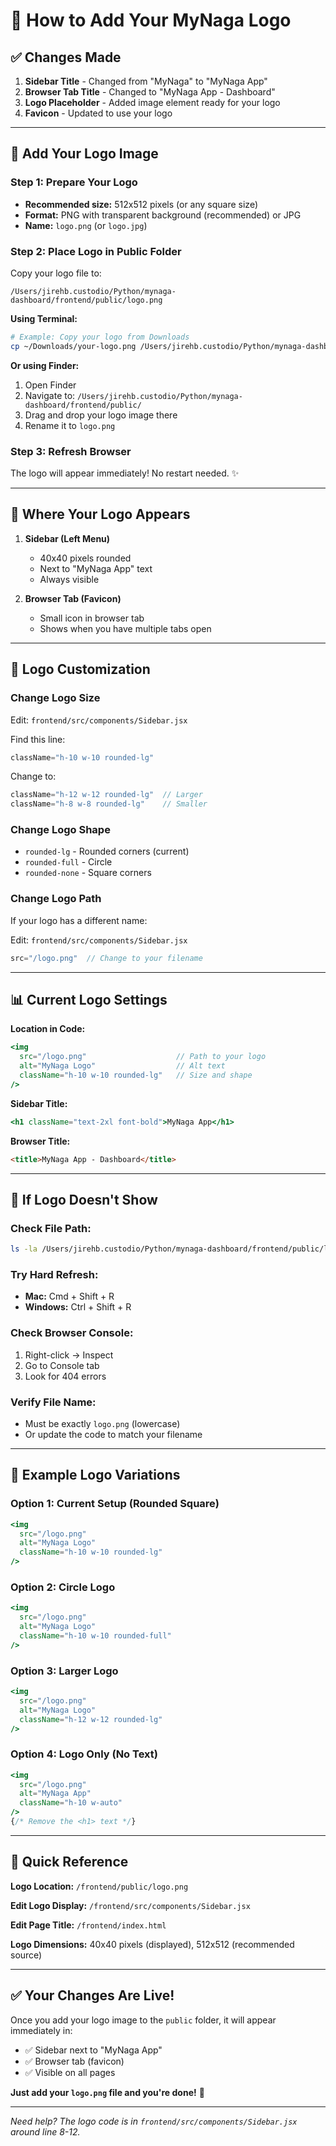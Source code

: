 # 🎨 How to Add Your MyNaga Logo

## ✅ Changes Made

1. **Sidebar Title** - Changed from "MyNaga" to "MyNaga App"
2. **Browser Tab Title** - Changed to "MyNaga App - Dashboard"
3. **Logo Placeholder** - Added image element ready for your logo
4. **Favicon** - Updated to use your logo

---

## 📁 Add Your Logo Image

### **Step 1: Prepare Your Logo**
- **Recommended size:** 512x512 pixels (or any square size)
- **Format:** PNG with transparent background (recommended) or JPG
- **Name:** `logo.png` (or `logo.jpg`)

### **Step 2: Place Logo in Public Folder**

Copy your logo file to:
```
/Users/jirehb.custodio/Python/mynaga-dashboard/frontend/public/logo.png
```

**Using Terminal:**
```bash
# Example: Copy your logo from Downloads
cp ~/Downloads/your-logo.png /Users/jirehb.custodio/Python/mynaga-dashboard/frontend/public/logo.png
```

**Or using Finder:**
1. Open Finder
2. Navigate to: `/Users/jirehb.custodio/Python/mynaga-dashboard/frontend/public/`
3. Drag and drop your logo image there
4. Rename it to `logo.png`

### **Step 3: Refresh Browser**
The logo will appear immediately! No restart needed. ✨

---

## 🎯 Where Your Logo Appears

1. **Sidebar (Left Menu)**
   - 40x40 pixels rounded
   - Next to "MyNaga App" text
   - Always visible

2. **Browser Tab (Favicon)**
   - Small icon in browser tab
   - Shows when you have multiple tabs open

---

## 🎨 Logo Customization

### **Change Logo Size**
Edit: `frontend/src/components/Sidebar.jsx`

Find this line:
```jsx
className="h-10 w-10 rounded-lg"
```

Change to:
```jsx
className="h-12 w-12 rounded-lg"  // Larger
className="h-8 w-8 rounded-lg"    // Smaller
```

### **Change Logo Shape**
- `rounded-lg` - Rounded corners (current)
- `rounded-full` - Circle
- `rounded-none` - Square corners

### **Change Logo Path**
If your logo has a different name:

Edit: `frontend/src/components/Sidebar.jsx`
```jsx
src="/logo.png"  // Change to your filename
```

---

## 📊 Current Logo Settings

**Location in Code:**
```jsx
<img 
  src="/logo.png"                    // Path to your logo
  alt="MyNaga Logo"                  // Alt text
  className="h-10 w-10 rounded-lg"   // Size and shape
/>
```

**Sidebar Title:**
```jsx
<h1 className="text-2xl font-bold">MyNaga App</h1>
```

**Browser Title:**
```html
<title>MyNaga App - Dashboard</title>
```

---

## 🔧 If Logo Doesn't Show

### **Check File Path:**
```bash
ls -la /Users/jirehb.custodio/Python/mynaga-dashboard/frontend/public/logo.png
```

### **Try Hard Refresh:**
- **Mac:** Cmd + Shift + R
- **Windows:** Ctrl + Shift + R

### **Check Browser Console:**
1. Right-click → Inspect
2. Go to Console tab
3. Look for 404 errors

### **Verify File Name:**
- Must be exactly `logo.png` (lowercase)
- Or update the code to match your filename

---

## 🎨 Example Logo Variations

### **Option 1: Current Setup (Rounded Square)**
```jsx
<img 
  src="/logo.png" 
  alt="MyNaga Logo" 
  className="h-10 w-10 rounded-lg"
/>
```

### **Option 2: Circle Logo**
```jsx
<img 
  src="/logo.png" 
  alt="MyNaga Logo" 
  className="h-10 w-10 rounded-full"
/>
```

### **Option 3: Larger Logo**
```jsx
<img 
  src="/logo.png" 
  alt="MyNaga Logo" 
  className="h-12 w-12 rounded-lg"
/>
```

### **Option 4: Logo Only (No Text)**
```jsx
<img 
  src="/logo.png" 
  alt="MyNaga App" 
  className="h-10 w-auto"
/>
{/* Remove the <h1> text */}
```

---

## 📝 Quick Reference

**Logo Location:** `/frontend/public/logo.png`

**Edit Logo Display:** `/frontend/src/components/Sidebar.jsx`

**Edit Page Title:** `/frontend/index.html`

**Logo Dimensions:** 40x40 pixels (displayed), 512x512 (recommended source)

---

## ✅ Your Changes Are Live!

Once you add your logo image to the `public` folder, it will appear immediately in:
- ✅ Sidebar next to "MyNaga App"
- ✅ Browser tab (favicon)
- ✅ Visible on all pages

**Just add your `logo.png` file and you're done!** 🎨

---

*Need help? The logo code is in `frontend/src/components/Sidebar.jsx` around line 8-12.*
